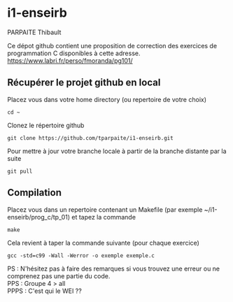 # i1-enseirb

PARPAITE Thibault

Ce dépot github contient une proposition de correction des exercices de programmation C disponibles à cette adresse.
https://www.labri.fr/perso/fmoranda/pg101/

## Récupérer le projet github en local
Placez vous dans votre home directory (ou repertoire de votre choix)
```
cd ~
```

Clonez le répertoire github
```
git clone https://github.com/tparpaite/i1-enseirb.git
```

Pour mettre à jour votre branche locale à partir de la branche distante par la suite
```
git pull
```

## Compilation

Placez vous dans un repertoire contenant un Makefile (par exemple ~/i1-enseirb/prog_c/tp_01) et tapez la commande
```
make
```

Cela revient à taper la commande suivante (pour chaque exercice)
```
gcc -std=c99 -Wall -Werror -o exemple exemple.c
```


PS : N'hésitez pas à faire des remarques si vous trouvez une erreur ou ne comprenez pas une partie du code.  
PPS : Groupe 4 > all  
PPPS : C'est qui le WEI ??
